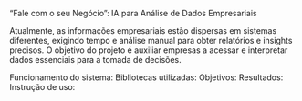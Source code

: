  “Fale com o seu Negócio”: IA para Análise de Dados Empresariais
 
 Atualmente, as informações empresariais estão dispersas em sistemas diferentes, exigindo tempo e análise manual para obter relatórios e insights precisos. O objetivo do projeto é auxiliar empresas a acessar e interpretar dados essenciais para a tomada de decisões.

 Funcionamento do sistema: 
 Bibliotecas utilizadas: 
 Objetivos: 
 Resultados: 
 Instrução de uso: 
